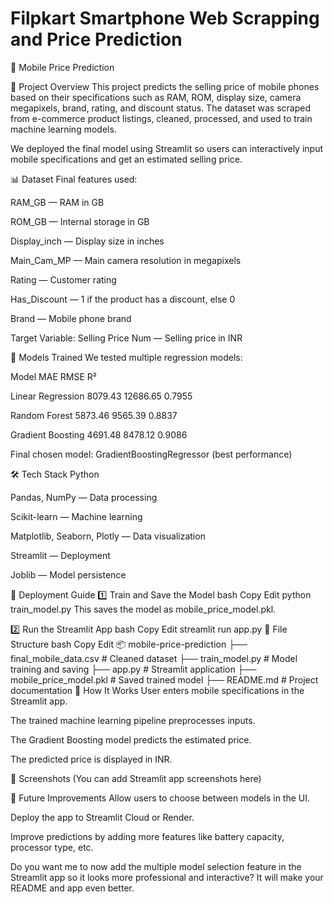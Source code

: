 # Filpkart Smartphone Web Scrapping and Price Prediction

📱 Mobile Price Prediction

📌 Project Overview
This project predicts the selling price of mobile phones based on their specifications such as RAM, ROM, display size, camera megapixels, brand, rating, and discount status.
The dataset was scraped from e-commerce product listings, cleaned, processed, and used to train machine learning models.

We deployed the final model using Streamlit so users can interactively input mobile specifications and get an estimated selling price.

📊 Dataset
Final features used:

RAM_GB — RAM in GB

ROM_GB — Internal storage in GB

Display_inch — Display size in inches

Main_Cam_MP — Main camera resolution in megapixels

Rating — Customer rating

Has_Discount — 1 if the product has a discount, else 0

Brand — Mobile phone brand

Target Variable: Selling Price Num — Selling price in INR

🧠 Models Trained
We tested multiple regression models:

Model	MAE	RMSE	R²

Linear Regression	8079.43	12686.65	0.7955

Random Forest	5873.46	9565.39	0.8837

Gradient Boosting	4691.48	8478.12	0.9086

Final chosen model: GradientBoostingRegressor (best performance)

🛠 Tech Stack
Python

Pandas, NumPy — Data processing

Scikit-learn — Machine learning

Matplotlib, Seaborn, Plotly — Data visualization

Streamlit — Deployment

Joblib — Model persistence

🚀 Deployment Guide
1️⃣ Train and Save the Model
bash
Copy
Edit
python train_model.py
This saves the model as mobile_price_model.pkl.

2️⃣ Run the Streamlit App
bash
Copy
Edit
streamlit run app.py
📂 File Structure
bash
Copy
Edit
📦 mobile-price-prediction
├── final_mobile_data.csv     # Cleaned dataset
├── train_model.py            # Model training and saving
├── app.py                    # Streamlit application
├── mobile_price_model.pkl    # Saved trained model
├── README.md                 # Project documentation
🎯 How It Works
User enters mobile specifications in the Streamlit app.

The trained machine learning pipeline preprocesses inputs.

The Gradient Boosting model predicts the estimated price.

The predicted price is displayed in INR.

📸 Screenshots
(You can add Streamlit app screenshots here)

📌 Future Improvements
Allow users to choose between models in the UI.

Deploy the app to Streamlit Cloud or Render.

Improve predictions by adding more features like battery capacity, processor type, etc.

Do you want me to now add the multiple model selection feature in the Streamlit app so it looks more professional and interactive?
It will make your README and app even better.

